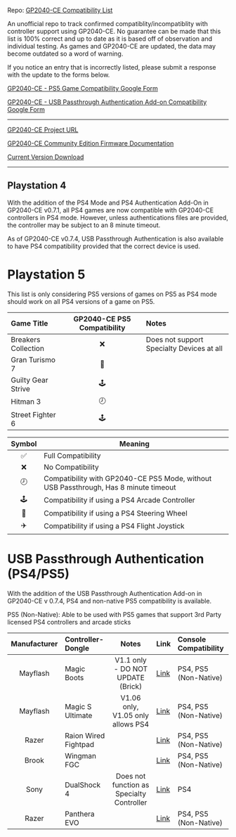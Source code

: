 Repo: [GP2040-CE Compatibility List](https://github.com/InfraredAces/GP2040-CE-Compatibility-List)

An unofficial repo to track confirmed compatiblity/incompatiblity with controller support using GP2040-CE. No guarantee can be made that this list is 100% correct and up to date as it is based off of observation and individual testing. As games and GP2040-CE are updated, the data may become outdated so a word of warning.

If you notice an entry that is incorrectly listed, please submit a response with the update to the forms below.

[GP2040-CE - PS5 Game Compatibility Google Form](https://forms.gle/5G8N6FiZHyZYVgox6)

[GP2040-CE - USB Passthrough Authentication Add-on Compatibility Google Form](https://forms.gle/9SeHYNZwP9sDN49g7)

---

[GP2040-CE Project URL](https://github.com/OpenStickCommunity/GP2040-CE)

[GP2040-CE Community Edition Firmware Documentation](https://gp2040-ce.info/#/)

[Current Version Download](https://gp2040-ce.info/#/download)

---
## Playstation 4

With the addition of the PS4 Mode and PS4 Authentication Add-On in GP2040-CE v0.7.1, all PS4 games are now compatible with GP2040-CE controllers in PS4 mode. However, unless authentications files are provided, the controller may be subject to an 8 minute timeout.

As of GP2040-CE v0.7.4, USB Passthrough Authentication is also available to have PS4 compatibility provided that the correct device is used.

# Playstation 5

This list is only considering PS5 versions of games on PS5 as PS4 mode should work on all PS4 versions of a game on PS5.

| Game Title          |  GP2040-CE PS5 Compatibility  | Notes                                     |
|:--------------------|:-----------------------------:|:------------------------------------------|
| Breakers Collection |               ❌               | Does not support Specialty Devices at all |
| Gran Turismo 7      |               🚗               |                                           |
| Guilty Gear Strive  |              🕹️               |                                           |
| Hitman 3            |               🕗               |                                           |
| Street Fighter 6    |              🕹️               |                                           |

| Symbol | Meaning                                                     |
|:------:|-------------------------------------------------------------|
|    ✅   | Full Compatibility                                          |
|    ❌   | No Compatibility                                            |
|    🕗   | Compatibility with GP2040-CE PS5 Mode, without USB Passthrough, Has 8 minute timeout |
|    🕹️   | Compatibility if using a PS4 Arcade Controller              |
|    🚗   | Compatibility if using a PS4 Steering Wheel                 |
|    ✈️   | Compatibility if using a PS4 Flight Joystick                |

# USB Passthrough Authentication (PS4/PS5)

With the addition of the USB Passthrough Authentication Add-on in GP2040-CE v 0.7.4, PS4 and non-native PS5 compatibility is available.

PS5 (Non-Native): Able to be used with PS5 games that support 3rd Party licensed PS4 controllers and arcade sticks

|  Manufacturer  | Controller-Dongle    |                   Notes                   | Link                                                 | Console Compatibility   |
|:--------------:|:---------------------|:-----------------------------------------:|:-----------------------------------------------------|:------------------------|
|    Mayflash    | Magic Boots          |     V1.1 only - DO NOT UPDATE (Brick)     | [Link](https://www.mayflash.com/product/MAGPS4.html) | PS4, PS5 (Non-Native)   |
|    Mayflash    | Magic S Ultimate     |     V1.06 only, V1.05 only allows PS4     | [Link](https://www.mayflash.com/product/MAGPS4.html) | PS4, PS5 (Non-Native)   |
|     Razer      | Raion Wired Fightpad |                                           | [Link](https://www.mayflash.com/product/MAGPS4.html) | PS4, PS5 (Non-Native)   |
|     Brook      | Wingman FGC          |                                           | [Link](https://www.mayflash.com/product/MAGPS4.html) | PS4, PS5 (Non-Native)   |
|      Sony      | DualShock 4          | Does not function as Specialty Controller | [Link](https://www.mayflash.com/product/MAGPS4.html) | PS4                     |
|     Razer      | Panthera EVO         |                                           | [Link](https://www.mayflash.com/product/MAGPS4.html) | PS4, PS5 (Non-Native)   |
